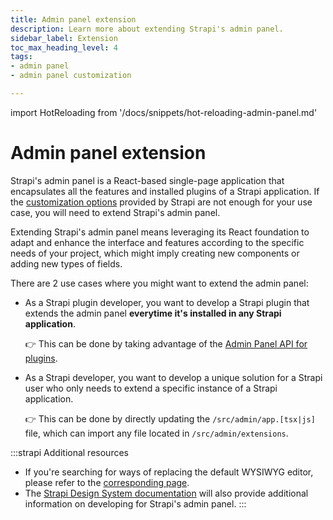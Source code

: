 ```yaml
---
title: Admin panel extension
description: Learn more about extending Strapi's admin panel.
sidebar_label: Extension
toc_max_heading_level: 4
tags:
- admin panel 
- admin panel customization

---
```


import HotReloading from '/docs/snippets/hot-reloading-admin-panel.md'

# Admin panel extension

Strapi's admin panel is a React-based single-page application that encapsulates all the features and installed plugins of a Strapi application. If the [customization options](/dev-docs/admin-panel-customization/options) provided by Strapi are not enough for your use case, you will need to extend Strapi's admin panel.

Extending Strapi's admin panel means leveraging its React foundation to adapt and enhance the interface and features according to the specific needs of your project, which might imply creating new components or adding new types of fields.

There are 2 use cases where you might want to extend the admin panel:

- As a Strapi plugin developer, you want to develop a Strapi plugin that extends the admin panel **everytime it's installed in any Strapi application**.

  👉 This can be done by taking advantage of the [Admin Panel API for plugins](/dev-docs/plugins/admin-panel-api).

- As a Strapi developer, you want to develop a unique solution for a Strapi user who only needs to extend a specific instance of a Strapi application.

  👉 This can be done by directly updating the `/src/admin/app.[tsx|js]` file, which can import any file located in `/src/admin/extensions`.

:::strapi Additional resources
* If you're searching for ways of replacing the default WYSIWYG editor, please refer to the [corresponding page](/dev-docs/admin-panel-customization/wysiwyg-editor).
* The [Strapi Design System documentation](https://design-system.strapi.io/?path=/docs/getting-started-welcome--docs) will also provide additional information on developing for Strapi's admin panel.
:::

<HotReloading />
